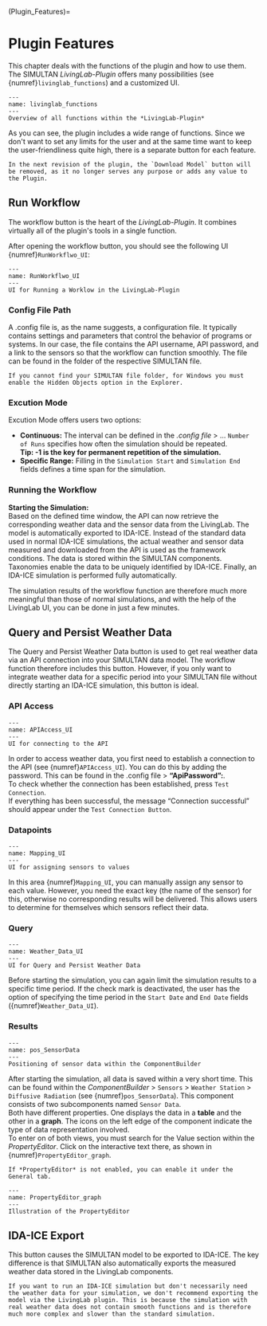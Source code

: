 (Plugin_Features)=

# Plugin Features

This chapter deals with the functions of the plugin and how to use them. The SIMULTAN *LivingLab-Plugin* offers many possibilities (see {numref}`livinglab_functions`) and a customized UI.

```{figure} img/LivingLab_Functions.png
---
name: livinglab_functions
---
Overview of all functions within the *LivingLab-Plugin*
```

As you can see, the plugin includes a wide range of functions. Since we don't want to set any limits for the user and at the same time want to keep the user-friendliness quite high, there is a separate button for each feature.

```{note}
In the next revision of the plugin, the `Download Model` button will be removed, as it no longer serves any purpose or adds any value to the Plugin.
``` 

## Run Workflow 

The workflow button is the heart of the *LivingLab-Plugin*. It combines virtually all of the plugin's tools in a single function.

After opening the workflow button, you should see the following UI {numref}`RunWorkflwo_UI`:

```{figure} img/RunWorkflow_UI.png
---
name: RunWorkflwo_UI
---
UI for Running a Worklow in the LivingLab-Plugin
```

### Config File Path

A .config file is, as the name suggests, a configuration file. It typically contains settings and parameters that control the behavior of programs or systems. In our case, the file contains the API username, API password, and a link to the sensors so that the workflow can function smoothly.
The file can be found in the folder of the respective SIMULTAN file.

```{Tip}
If you cannot find your SIMULTAN file folder, for Windows you must enable the Hidden Objects option in the Explorer.
```

### Excution Mode
Excution Mode offers users two options:  
- **Continuous:** The interval can be defined in the *.config file* > ...<!-- Information von Zsombor wo Intervall im .config File definiert wurde--> `Number of Runs` specifies how often the simulation should be repeated.  
**Tip: -1 is the key for permanent repetition of the simulation.**
- **Specific Range:** Filling in the `Simulation Start` and `Simulation End` fields defines a time span for the simulation.


### Running the Workflow

**Starting the Simulation:**  
Based on the defined time window, the API can now retrieve the corresponding weather data and the sensor data from the LivingLab. The model is automatically exported to IDA-ICE. Instead of the standard data used in normal IDA-ICE simulations, the actual weather and sensor data measured and downloaded from the API is used as the framework conditions. The data is stored within the SIMULTAN components. Taxonomies enable the data to be uniquely identified by IDA-ICE. Finally, an IDA-ICE simulation is performed fully automatically.

The simulation results of the workflow function are therefore much more meaningful than those of normal simulations, and with the help of the LivingLab UI, you can be done in just a few minutes.

## Query and Persist Weather Data

The Query and Persist Weather Data button is used to get real weather data via an API connection into your SIMULTAN data model. The workflow function therefore includes this button. However, if you only want to integrate weather data for a specific period into your SIMULTAN file without directly starting an IDA-ICE simulation, this button is ideal.


### API Access

```{figure} img/APIAccess_UI.png
---
name: APIAccess_UI
---
UI for connecting to the API
```

In order to access weather data, you first need to establish a connection to the API (see {numref}`APIAccess_UI`). You can do this by adding the password. This can be found in the .config file > **“ApiPassword”:**.  
To check whether the connection has been established, press `Test Connection`.  
If everything has been successful, the message “Connection successful” should appear under the `Test Connection Button`.


### Datapoints

```{figure} img/Mapping_UI.png
---
name: Mapping_UI
---
UI for assigning sensors to values
```

In this area {numref}`Mapping_UI`, you can manually assign any sensor to each value. However, you need the exact key (the name of the sensor) for this, otherwise no corresponding results will be delivered. This allows users to determine for themselves which sensors reflect their data.

### Query

```{figure} img/Weather_Data_UI.png
---
name: Weather_Data_UI
---
UI for Query and Persist Weather Data
```

Before starting the simulation, you can again limit the simulation results to a specific time period. If the check mark is deactivated, the user has the option of specifying the time period in the `Start Date` and `End Date` fields ({numref}`Weather_Data_UI`). <!-- Frage an Andreas, ob die check-box wirklich diese Aufgabe hat?-->

### Results

```{figure} img/pos_SensorData.png
---
name: pos_SensorData
---
Positioning of sensor data within the ComponentBuilder
```

After starting the simulation, all data is saved within a very short time. This can be found within the *ComponentBuilder* > `Sensors` > `Weather Station` > `Diffusive Radiation` (see {numref}`pos_SensorData`).
This component consists of two subcomponents named `Sensor Data`.  
Both have different properties. One displays the data in a **table** and the other in a **graph**. The icons on the left edge of the component indicate the type of data representation involved.  
To enter on of both views, you must search for the Value section within the *PropertyEditor*. Click on the interactive text there, as shown in {numref}`PropertyEditor_graph`.

```{Tip}
If *PropertyEditor* is not enabled, you can enable it under the General tab.
```

```{figure} img/PropertyEditor_graph.png
---
name: PropertyEditor_graph
---
Illustration of the PropertyEditor
```

## IDA-ICE Export

This button causes the SIMULTAN model to be exported to IDA-ICE. The key difference is that SIMULTAN also automatically exports the measured weather data stored in the LivingLab components.

```{Note}
If you want to run an IDA-ICE simulation but don't necessarily need the weather data for your simulation, we don't recommend exporting the model via the LivingLab plugin. This is because the simulation with real weather data does not contain smooth functions and is therefore much more complex and slower than the standard simulation.
```